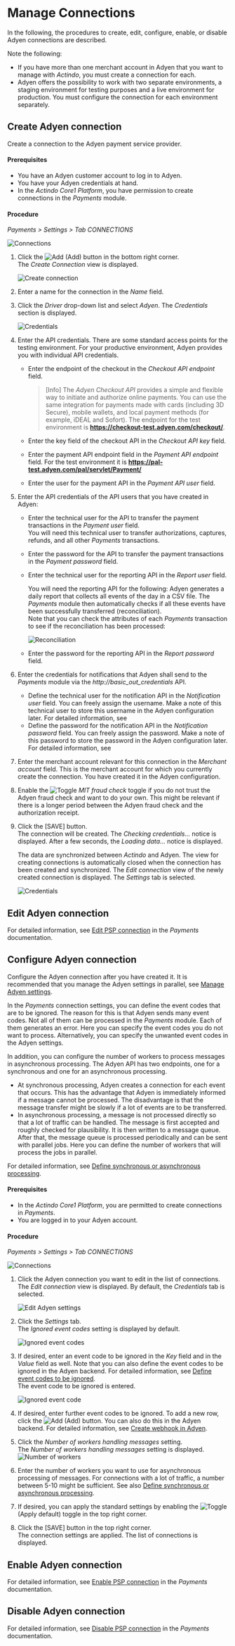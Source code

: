 # Manage Connections

In the following, the procedures to create, edit, configure, enable, or disable Adyen connections are described.  

Note the following:   
- If you have more than one merchant account in Adyen that you want to manage with *Actindo*, you must create a connection for each.   
- Adyen offers the possibility to work with two separate environments, a staging environment for testing purposes and a live environment for production. You must configure the connection for each environment separately.

## Create Adyen connection
Create a connection to the Adyen payment service provider.

#### Prerequisites

- You have an Adyen customer account to log in to Adyen.
- You have your Adyen credentials at hand.
- In the *Actindo Core1 Platform*, you have permission to create connections in the *Payments* module.

#### Procedure

 *Payments > Settings > Tab CONNECTIONS*
 
 ![Connections](../../Assets/Screenshots/Payments/Settings/Settings.png "[Connections]")

1.  Click the ![Add](../../Assets/Icons/Plus01.png "[Add]") (Add) button in the bottom right corner.   
    The *Create Connection* view is displayed.  

    ![Create connection](../../Assets/Screenshots/Adyen/Integration/CreateConnection.png "[Create connection]")

2.  Enter a name for the connection in the *Name* field.

3.  Click the *Driver* drop-down list and select *Adyen*. 
   The *Credentials* section is displayed.

    ![Credentials](../../Assets/Screenshots/Payments/Settings/CreateConnectionCredentials.png "[Credentials]")

4. Enter the API credentials. There are some standard access points for the testing environment. For your productive environment, Adyen provides you with individual API credentials.

    -  Enter the endpoint of the checkout in the *Checkout API endpoint* field. 

       > [Info] The *Adyen Checkout API* provides a simple and flexible way to initiate and authorize online payments. You can use the same integration for payments made with cards (including 3D Secure), mobile wallets, and local payment methods (for example, iDEAL and Sofort). The endpoint for the test environment is **https://checkout-test.adyen.com/checkout/**.

    - Enter the key field of the checkout API in the *Checkout API key* field.   
    -  Enter the payment API endpoint field in the *Payment API endpoint* field. For the test environment it is **https://pal-test.adyen.com/pal/servlet/Payment/**
    - Enter the user for the payment API in the *Payment API user* field.

5. Enter the API credentials of the API users that you have created in Adyen:     
    
    -  Enter the technical user for the API to transfer the payment transactions in the *Payment user* field.   
      You will need this technical user to transfer authorizations, captures, refunds, and all other *Payments* transactions.  
    -  Enter the password for the API to transfer the payment transactions in the *Payment password* field.  
    -  Enter the technical user for the reporting API in the *Report user* field.    

       You will need the reporting API for the following: Adyen generates a daily report that collects all events of the day in a CSV file. The *Payments* module then automatically checks if all these events have been successfully transferred (reconciliation).   
       Note that you can check the attributes of each *Payments* transaction to see if the reconciliation has been processed:
         
         ![Reconciliation](../../Assets/Screenshots/Adyen/Integration/Reconciliation.png "[Reconciliation]")

    -  Enter the password for the reporting API in the *Report password* field. 
     
5. Enter the credentials for notifications that Adyen shall send to the *Payments* module via the *http://basic_out_credentials* API.  <!---Stimmt der Name des APIs?--> 

    -  Define the technical user for the notification API in the *Notification user* field. You can freely assign the username. Make a note of this technical user to store this username in the Adyen configuration later. For detailed information, see    
    -  Define the password for the notification API in the *Notification password* field. You can freely assign the password. Make a note of this password to store the password in the Adyen configuration later. For detailed information, see 

6. Enter the merchant account relevant for this connection in the *Merchant account* field. This is the merchant account for which you currently create the connection. You have created it in the Adyen configuration.
    
5. Enable the ![Toggle](../../Assets/Icons/Toggle.png "[Toggle]") *MIT fraud check* toggle if you do not trust the Adyen fraud check and want to do your own. This might be relevant if there is a longer period between the Adyen fraud check and the authorization receipt. 

6. Click the [SAVE] button.   
   The connection will be created. The *Checking credentials...* notice is displayed. After a few seconds, the *Loading data...* notice is displayed.

    The data are synchronized between *Actindo* and Adyen. The view for creating connections is automatically closed when the connection has been created and synchronized. The *Edit connection* view of the newly created connection is displayed. The *Settings* tab is selected.

    ![Credentials](../../Assets/Screenshots/Payments/Settings/EditConnectionSettings.png "[Credentials]")



## Edit Adyen connection

For detailed information, see [Edit PSP connection](../../Payments/Integration/01_ManageConnection.md#edit-psp-connection) in the *Payments* documentation.



## Configure Adyen connection

Configure the Adyen connection after you have created it. It is recommended that you manage the Adyen settings in parallel, see [Manage Adyen settings](./02_ManageAdyenSettings.md).

In the *Payments* connection settings, you can define the event codes that are to be ignored. The reason for this is that Adyen sends many event codes. Not all of them can be processed in the *Payments* module. Each of them generates an error. Here you can specify the event codes you do not want to process. Alternatively, you can specify the unwanted event codes in the Adyen settings. 

In addition, you can configure the number of workers to process messages in asynchronous processing. The Adyen API has two endpoints, one for a synchronous and one for an asynchronous processing. 
- At synchronous processing, Adyen creates a connection for each event that occurs. This has the advantage that Adyen is immediately informed if a message cannot be processed. The disadvantage is that the message transfer might be slowly if a lot of events are to be transferred.
- In asynchronous processing, a message is not processed directly so that a lot of traffic can be handled. The message is first accepted and roughly checked for plausibility. It is then written to a message queue. After that, the message queue is processed periodically and can be sent with parallel jobs. Here you can define the number of workers that will process the jobs in parallel.   

For detailed information, see [Define synchronous or asynchronous processing](./02_ManageAdyenSettings.md#define-synchronous-or-asynchronous-processing).


#### Prerequisites

- In the *Actindo Core1 Platform*, you are permitted to create connections in *Payments*.
- You are logged in to your Adyen account.

#### Procedure

*Payments > Settings > Tab CONNECTIONS*
 
 ![Connections](../../Assets/Screenshots/Payments/Settings/Settings.png "[Connections]")

 1. Click the Adyen connection you want to edit in the list of connections.   
   The *Edit connection* view is displayed. By default, the *Credentials* tab is selected.

    ![Edit Adyen settings](../../Assets/Screenshots/Adyen/Integration/EditCredentials.png "[Edit Adyen credentials]")

2. Click the *Settings* tab.   
  The *Ignored event codes* setting is displayed by default.

   ![Ignored event codes](../../Assets/Screenshots/Adyen/Integration/IgnoredEventCode.png "[Ignored event codes]")

3. If desired, enter an event code to be ignored in the *Key* field and in the *Value* field as well. Note that you can also define the event codes to be ignored in the Adyen backend. For detailed information, see [Define event codes to be ignored](./02_ManageAdyenSettings.md#define-event-codes-to-be-ignored).   
    The event code to be ignored is entered. 

    ![Ignored event code](../../Assets/Screenshots/Adyen/Integration/IgnoredEventCodeDone.png "[Ignored event code]")

4. If desired, enter further event codes to be ignored. To add a new row, click the ![Add](../../Assets/Icons/Plus04.png "[Add]") (Add) button. You can also do this in the Adyen backend. For detailed information, see [Create webhook in Adyen](./02_ManageAdyenSettings.md#create-adyen-webhook).

5. Click the *Number of workers handling messages* setting.   
   The *Number of workers handling messages* setting is displayed. 
   ![Number of workers](../../Assets/Screenshots/Adyen/Integration/NumberOfWorkers.png "[Number of workers]")

6. Enter the number of workers you want to use for asynchronous processing of messages. For connections with a lot of traffic, a number between 5-10 might be sufficient. See also [Define synchronous or asynchronous processing](02_ManageAdyenSettings.md#define-synchronous-or-asynchronous-processing).

7. If desired, you can apply the standard settings by enabling the ![Toggle](../../Assets/Icons/Toggle.png "[Toggle]") (Apply default) toggle in the top right corner.

8. Click the [SAVE] button in the top right corner.   
   The connection settings are applied. The list of connections is displayed.



## Enable Adyen connection

For detailed information, see [Enable PSP connection](../../Payments/Integration/01_ManageConnection.md#enable-psp-connection) in the *Payments* documentation.



## Disable Adyen connection

For detailed information, see [Disable PSP connection](../../Payments/Integration/01_ManageConnection.md#disable-psp-connection) in the *Payments* documentation.